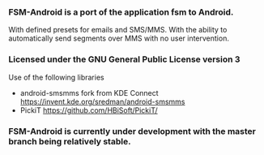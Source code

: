 ### FSM-Android is a port of the application fsm to Android.
With defined presets for emails and SMS/MMS.  With the ability to automatically send segments over MMS with no user intervention.

### Licensed under the GNU General Public License version 3
Use of the following libraries
- android-smsmms fork from KDE Connect https://invent.kde.org/sredman/android-smsmms
- PickiT https://github.com/HBiSoft/PickiT/

### FSM-Android is currently under development with the master branch being relatively stable. 